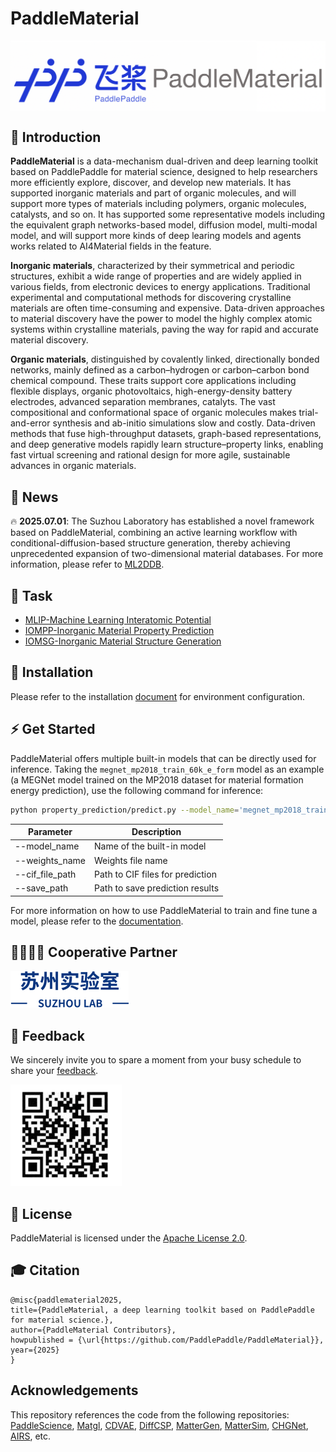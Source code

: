 # PaddleMaterial

<p align="center">
 <img src="docs/logo.png" align="middle" width = "600"/>
<p align="center">

## 🚀 Introduction

**PaddleMaterial** is a data-mechanism dual-driven and  deep learning toolkit based on PaddlePaddle for material science, designed to help researchers more efficiently explore, discover, and develop new materials. It has supported inorganic materials and part of organic molecules, and will support more types of materials including polymers, organic molecules, catalysts, and so on. It has supported some representative models including the equivalent graph networks-based model, diffusion model, multi-modal model, and will support more kinds of deep learing models and agents works related to AI4Material fields in the feature.

**Inorganic materials**, characterized by their symmetrical and periodic structures, exhibit a wide range of properties and are widely applied in various fields, from electronic devices to energy applications. Traditional experimental and computational methods for discovering crystalline materials are often time-consuming and expensive. Data-driven approaches to material discovery have the power to model the highly complex atomic systems within crystalline materials, paving the way for rapid and accurate material discovery.

**Organic materials**, distinguished by covalently linked, directionally bonded networks, mainly defined as a carbon–hydrogen or carbon–carbon bond chemical compound. These traits support core applications including flexible displays, organic photovoltaics, high-energy-density battery electrodes, advanced separation membranes, catalyts. The vast compositional and conformational space of organic molecules makes trial-and-error synthesis and ab-initio simulations slow and costly. Data-driven methods that fuse high-throughput datasets, graph-based representations, and deep generative models rapidly learn structure–property links, enabling fast virtual screening and rational design for more agile, sustainable advances in organic materials.

## 📣 News

🔥 **2025.07.01**: The Suzhou Laboratory has established a novel framework based on PaddleMaterial, combining an active learning workflow with conditional-diffusion-based structure generation, thereby achieving unprecedented expansion of two-dimensional material databases. For more information, please refer to [ML2DDB](./research/ML2DDB/README.md).

## 📑 Task
- [MLIP-Machine Learning Interatomic Potential](interatomic_potentials/README.md)
- [IOMPP-Inorganic Material Property Prediction](property_prediction/README.md)
- [IOMSG-Inorganic Material Structure Generation](structure_generation/README.md)

## 🔧 Installation

Please refer to the installation [document](Install.md) for environment configuration.


## ⚡ Get Started

PaddleMaterial offers multiple built-in models that can be directly used for inference. Taking the `megnet_mp2018_train_60k_e_form` model as an example (a MEGNet model trained on the MP2018 dataset for material formation energy prediction), use the following command for inference:
```bash
python property_prediction/predict.py --model_name='megnet_mp2018_train_60k_e_form' --weights_name='best.pdparams' --cif_file_path='./property_prediction/example_data/cifs/' --save_path='result.csv'
```

<table>
    <thead>
        <tr>
            <th>Parameter</th>
            <th>Description</th>
        </tr>
    </thead>
    <tbody>
        <tr>
            <td>--model_name</td>
            <td>Name of the built-in model</td>
        </tr>
        <tr>
            <td>--weights_name</td>
            <td>Weights file name</td>
        </tr>
        <tr>
            <td>--cif_file_path</td>
            <td>Path to CIF files for prediction</td>
        </tr>
        <tr>
            <td>--save_path</td>
            <td>Path to save prediction results</td>
        </tr>
    </tbody>
</table>

For more information on how to use PaddleMaterial to train and fine tune a model, please refer to the [documentation](get_started.md).


## 👩‍👩‍👧‍👦 Cooperative Partner
![SuZhouLab](docs/suzhoulab.png)

## 🔄 Feedback

We sincerely invite you to spare a moment from your busy schedule to share your [feedback](https://paddle.wjx.cn/vm/rXyQwB2.aspx#).

![feedback](docs/feedback.png)


## 📜 License

PaddleMaterial is licensed under the [Apache License 2.0](LICENSE).


## 🎓 Citation


    @misc{paddlematerial2025,
    title={PaddleMaterial, a deep learning toolkit based on PaddlePaddle for material science.},
    author={PaddleMaterial Contributors},
    howpublished = {\url{https://github.com/PaddlePaddle/PaddleMaterial}},
    year={2025}
    }


## Acknowledgements

This repository references the code from the following repositories:
[PaddleScience](https://github.com/PaddlePaddle/PaddleScience),
[Matgl](https://github.com/materialsvirtuallab/matgl),
[CDVAE](https://github.com/txie-93/cdvae),
[DiffCSP](https://github.com/jiaor17/DiffCSP),
[MatterGen](https://github.com/microsoft/mattergen),
[MatterSim](https://github.com/microsoft/mattersim),
[CHGNet](https://github.com/CederGroupHub/chgnet),
[AIRS](https://github.com/divelab/AIRS),
etc.
